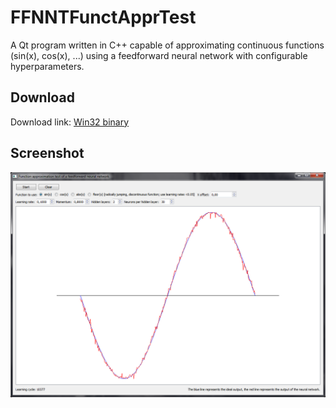 # FFNNTFunctApprTest
A Qt program written in C++ capable of approximating continuous functions (sin(x), cos(x), ...) using a feedforward neural network with configurable hyperparameters.

## Download
Download link: [Win32 binary](https://github.com/Extender/FFNNTFunctApprTest/raw/master/bin/fnntfunctapprtest-v1.0-bin-win32.zip)

## Screenshot
![Screenshot](Screenshot.png)
